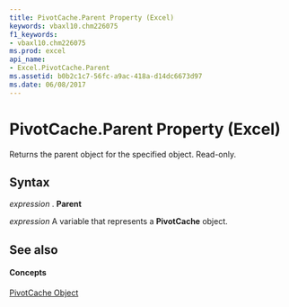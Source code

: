 ```yaml
---
title: PivotCache.Parent Property (Excel)
keywords: vbaxl10.chm226075
f1_keywords:
- vbaxl10.chm226075
ms.prod: excel
api_name:
- Excel.PivotCache.Parent
ms.assetid: b0b2c1c7-56fc-a9ac-418a-d14dc6673d97
ms.date: 06/08/2017
---
```



# PivotCache.Parent Property (Excel)

Returns the parent object for the specified object. Read-only.


## Syntax

 _expression_ . **Parent**

 _expression_ A variable that represents a **PivotCache** object.


## See also


#### Concepts


[PivotCache Object](pivotcache-object-excel.md)

